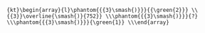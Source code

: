 `{kt}\begin{array}{l}\phantom{{{3}\smash{)}}}{{\green{2}}} \\{{3}}\overline{\smash{)}{752}} \\\phantom{{{3}\smash{)}}}{?} \\\phantom{{{3}\smash{)}}}{\green{1}} \\\end{array}`